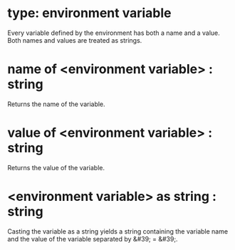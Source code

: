 # type: environment variable

Every variable defined by the environment has both a name and a value. Both names and values are treated as strings.

# name of &lt;environment variable&gt; : string

Returns the name of the variable.

# value of &lt;environment variable&gt; : string

Returns the value of the variable.

# &lt;environment variable&gt; as string : string

Casting the variable as a string yields a string containing the variable name and the value of the variable separated by &amp;#39; = &amp;#39;.
